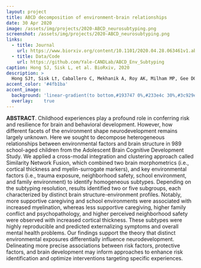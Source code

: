 ```yaml
---
layout: project
title: ABCD decomposition of environment-brain relationships
date: 30 Apr 2020
image: /assets/img/projects/2020-ABCD_neurosubtyping.png
screenshot: /assets/img/projects/2020-ABCD_neurosubtyping.png
links:
  - title: Journal
    url: https://www.biorxiv.org/content/10.1101/2020.04.28.063461v1.abstract
  - title: Data/Code
    url: https://github.com/Yale-CANDLab/ABCD_Env_Subtyping
caption: Hong SJ, Sisk L, et al. BioRxiv, 2020
description: >
  Hong SJ†, Sisk L†, Caballero C, Mekhanik A, Roy AK, Milham MP, Gee DG, "Decomposing complex links between the childhood environment and brain structure in school-aged youth", BioRxiv († first co-author; preprint; under review) 2020. 10.1101/2020.04.28.063461
accent_color: '#4fb1ba'
accent_image:
  background: 'linear-gradient(to bottom,#193747 0%,#233e4c 30%,#3c929e 50%,#d5d5d4 70%,#cdccc8 100%)'
  overlay:    true
---
```


**ABSTRACT**. Childhood experiences play a profound role in conferring risk and resilience for brain and behavioral development. However, how different facets of the environment shape neurodevelopment remains largely unknown. Here we sought to decompose heterogeneous relationships between environmental factors and brain structure in 989 school-aged children from the Adolescent Brain Cognitive Development Study. We applied a cross-modal integration and clustering approach called Similarity Network Fusion, which combined two brain morphometrics (i.e., cortical thickness and myelin-surrogate markers), and key environmental factors (i.e., trauma exposure, neighborhood safety, school environment, and family environment) to identify homogeneous subtypes. Depending on the subtyping resolution, results identified two or five subgroups, each characterized by distinct brain structure-environment profiles. Notably, more supportive caregiving and school environments were associated with increased myelination, whereas less supportive caregiving, higher family conflict and psychopathology, and higher perceived neighborhood safety were observed with increased cortical thickness. These subtypes were highly reproducible and predicted externalizing symptoms and overall mental health problems. Our findings support the theory that distinct environmental exposures differentially influence neurodevelopment. Delineating more precise associations between risk factors, protective factors, and brain development may inform approaches to enhance risk identification and optimize interventions targeting specific experiences.

